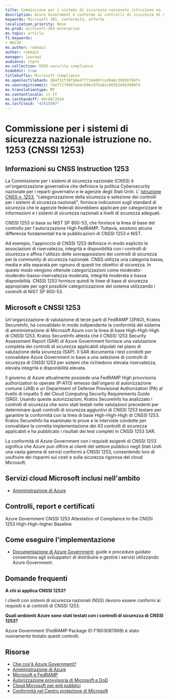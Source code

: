 ```yaml
---
title: Commissione per i sistemi di sicurezza nazionale istruzione no. 1253 (CNSSI 1253)
description: Azure Government è conforme ai controlli di sicurezza di CNSSI 1253 per i sistemi governativi degli Stati Uniti che richiedono elevato livello di riservatezza, elevata integrità e disponibilità elevata.
keywords: Microsoft 365, conformità, offerte
localization_priority: None
ms.prod: microsoft-365-enterprise
ms.topic: article
f1.keywords:
- NOCSH
ms.author: robmazz
author: robmazz
manager: laurawi
audience: itpro
ms.collection: M365-security-compliance
hideEdit: true
titleSuffix: Microsoft Compliance
ms.openlocfilehash: d84f31f38fb8e4ff71de067ca30abc39b58704fc
ms.sourcegitcommit: 74ef7179887eedc696c975a82c865b2d4b3808fd
ms.translationtype: MT
ms.contentlocale: it-IT
ms.lasthandoff: 09/09/2020
ms.locfileid: "47415597"
---
```

# <a name="committee-on-national-security-systems-instruction-no-1253-cnssi-1253"></a>Commissione per i sistemi di sicurezza nazionale istruzione no. 1253 (CNSSI 1253)

## <a name="about-cnss-instruction-1253"></a>Informazioni su CNSS Instruction 1253

La Commissione per i sistemi di sicurezza nazionale (CNSS) è un'organizzazione governativa che definisce la politica Cybersecurity nazionale per i reparti governativi e le agenzie degli Stati Uniti. L' [istruzione CNSS n. 1253](https://www.dss.mil/Portals/69/documents/io/rmf/CNSSI_No1253.pdf), "categorizzazione della sicurezza e selezione dei controlli per i sistemi di sicurezza nazionali", fornisce indicazioni sugli standard di sicurezza che le agenzie federali dovrebbero applicare per categorizzare le informazioni e i sistemi di sicurezza nazionali a livelli di sicurezza adeguati.  
  
CNSSI 1253 si basa su NIST SP 800-53, che fornisce la linea di base del controllo per l'autorizzazione High FedRAMP. Tuttavia, esistono alcune differenze fondamentali tra le pubblicazioni di CNSSI 1253 e NIST.  
  
Ad esempio, l'approccio di CNSSI 1253 definisce in modo esplicito le associazioni di riservatezza, integrità e disponibilità con i controlli di sicurezza e affina l'utilizzo delle sovrapposizioni dei controlli di sicurezza per la community di sicurezza nazionale. CNSS utilizza una categoria bassa, media e alta separata per ognuno di questi tre obiettivi di sicurezza. In questo modo vengono ottenute categorizzazioni come moderato-moderato-basso-riservatezza moderata, integrità moderata e bassa disponibilità. CNSSI 1253 fornisce quindi le linee di base di sicurezza appropriate per ogni possibile categorizzazione del sistema utilizzando i controlli di NIST SP 800-53.

## <a name="microsoft-and-cnssi-1253"></a>Microsoft e CNSSI 1253

Un'organizzazione di valutazione di terze parti di FedRAMP (3PAO), Kratos SecureInfo, ha convalidato in modo indipendente la conformità del sistema di amministrazione di Microsoft Azure con la linea di base High-High-High di CNSSI 1253. Kratos SecureInfo attesta che il CNSSI 1253 Security Assessment Report (SAR) di Azure Government fornisce una valutazione completa dei controlli di sicurezza applicabili stipulati nel piano di valutazione della sicurezza (SAP). Il SAR documenta i test condotti per convalidare Azure Government in base a una selezione di controlli di sicurezza di CNSSI 1253 per sistemi che richiedono elevata riservatezza, elevata integrità e disponibilità elevata.  
  
Il governo di Azure attualmente possiede una FedRAMP High provvisoria authorization to operate (P-ATO) emesso dall'organo di autorizzazione comune (JAB) e un Department of Defense Provisional Authorization (PA) al livello di impatto 5 del Cloud Computing Security Requirements Guide (SRG). Usando queste autorizzazioni, Kratos SecureInfo ha analizzato i controlli di sicurezza che sono stati testati nelle valutazioni precedenti per determinare quali controlli di sicurezza aggiuntivi di CNSSI 1253 testare per garantire la conformità con la linea di base High-High-High di CNSSI 1253. Kratos SecureInfo ha esaminato le prove e le interviste condotte per convalidare la corretta implementazione dei 43 controlli di sicurezza applicabili e ha pubblicato i risultati dei test completi in CNSSI 1253 SAR.  
  
La conformità di Azure Government con i requisiti esigenti di CNSSI 1253 significa che Azure può offrire ai clienti del settore pubblico negli Stati Uniti una vasta gamma di servizi conformi a CNSSI 1253, consentendo loro di usufruire dei risparmi sui costi e sulla sicurezza rigorosa del cloud Microsoft.

## <a name="microsoft-in-scope-cloud-services"></a>Servizi cloud Microsoft inclusi nell'ambito

- [Amministrazione di Azure](https://aka.ms/AzureCompliance)

## <a name="audits-reports-and-certificates"></a>Controlli, report e certificati

Azure Government CNSSI 1253 Attestation of Compliance to the CNSSI 1253 High-High-higher Baseline

## <a name="how-to-implement"></a>Come eseguire l'implementazione

- [Documentazione di Azure Government](https://docs.microsoft.com/azure/azure-government/): guide e procedure guidate consentono agli sviluppatori di distribuire e gestire i servizi utilizzando Azure Government.

## <a name="frequently-asked-questions"></a>Domande frequenti

**A chi si applica CNSSI 1253?**

I clienti con sistemi di sicurezza nazionali (NSS) devono essere conformi ai requisiti e ai controlli di CNSSI 1253.

**Quali ambienti Azure sono stati testati con i controlli di sicurezza di CNSSI 1253?**

Azure Government (FedRAMP Package ID F1603087869) è stato nuovamente testato questi controlli.

## <a name="resources"></a>Risorse

- [Che cos'è Azure Government?](https://docs.microsoft.com/azure/azure-government/documentation-government-welcome)
- [Amministrazione di Azure](https://aka.ms/Azure-Government)
- [Microsoft e FedRAMP](offering-fedramp.md)
- [Autorizzazione provvisoria di Microsoft e DoD](offering-DoD-DISA-L2-L4-L5.md)
- [Cloud Microsoft per enti pubblici](https://www.microsoft.com/enterprise/government)
- [Conformità nel Centro protezione di Microsoft](https://www.microsoft.com/trust-center/compliance/compliance-overview)
